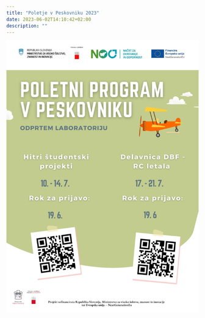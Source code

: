 ```yaml
---
title: "Poletje v Peskovniku 2023"
date: 2023-06-02T14:10:42+02:00
description: ""
---
```

![Peskovnik gre v zrak 2023](poletni-program.jpg)
